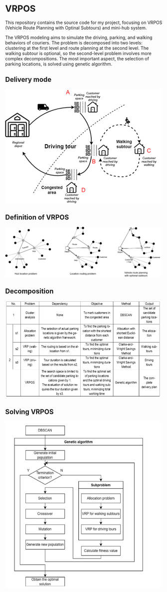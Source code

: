 # VRPOS
This repository contains the source code for my project, focusing on VRPOS (Vehicle Route Planning with Optinal Subtours) and mini-hub system.

The VRPOS modeling aims to simulate the driving, parking, and walking behaviors of couriers. The problem is decomposed into two levels: clustering at the first level and route planning at the second level. The walking subtour is optional, so the second-level problem involves more complex decompositions. The most important aspect, the selection of parking locations, is solved using genetic algorithm.

<h2>Delivery mode</h2>
<img src="./delivery.png" width="500" />

<h2>Definition of VRPOS</h2>
<img src="./vrpos explained.png" width="500" />

<h2>Decomposition</h2>
<img src="./subproblems.png" width="500" />

<h2>Solving VRPOS</h2>
<img src="./solving.png" width="500" />
